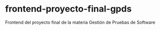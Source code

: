 # frontend-proyecto-final-gpds
Frontend del proyecto final de la materia Gestión de Pruebas de Software
